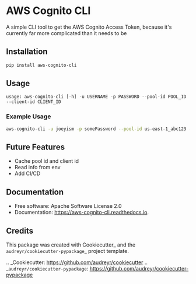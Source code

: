 # AWS Cognito CLI
A simple CLI tool to get the AWS Cognito Access Token, because it's currently far more complicated than it needs to be

## Installation
```bash
pip install aws-cognito-cli
```

## Usage
```
usage: aws-cognito-cli [-h] -u USERNAME -p PASSWORD --pool-id POOL_ID --client-id CLIENT_ID
```

### Example Usage
```bash
aws-cognito-cli -u joeyism -p somePassword --pool-id us-east-1_abc123 --client-id ABCDEFGHIJKLMN1234567890
```

## Future Features
* Cache pool id and client id
* Read info from env
* Add CI/CD


## Documentation
* Free software: Apache Software License 2.0
* Documentation: https://aws-cognito-cli.readthedocs.io.


## Credits
This package was created with Cookiecutter_ and the `audreyr/cookiecutter-pypackage`_ project template.

.. _Cookiecutter: https://github.com/audreyr/cookiecutter
.. _`audreyr/cookiecutter-pypackage`: https://github.com/audreyr/cookiecutter-pypackage
